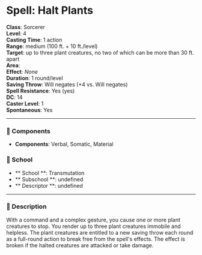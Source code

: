 
# Spell: Halt Plants
**Class**: Sorcerer  
**Level**: 4  
**Casting Time**: 1 action  
**Range**: medium (100 ft. + 10 ft./level)  
**Target**: up to three plant creatures, no two of which can be more than 30 ft. apart  
**Area**:   
**Effect**: _None_  
**Duration**: 1 round/level  
**Saving Throw**: Will negates (+4 vs. Will negates)  
**Spell Resistance**: Yes (yes)  
**DC**: 14  
**Caster Level**: 1  
**Spontaneous**: Yes

---

### 🔮 Components
- **Components**: Verbal, Somatic, Material

### 🏫 School
- ** School **: Transmutation
- ** Subschool **: undefined
- ** Descriptor **: undefined
---

### 📜 Description
With a command and a complex gesture, you cause one or more plant creatures to stop. You render up to three plant creatures immobile and helpless. The plant creatures are entitled to a new saving throw each round as a full-round action to break free from the spell's effects. The effect is broken if the halted creatures are attacked or take damage.
